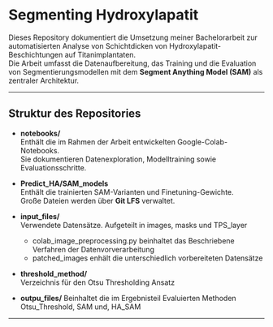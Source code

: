 # Segmenting Hydroxylapatit

Dieses Repository dokumentiert die Umsetzung meiner Bachelorarbeit zur automatisierten Analyse von Schichtdicken von Hydroxylapatit-Beschichtungen auf Titanimplantaten.  
Die Arbeit umfasst die Datenaufbereitung, das Training und die Evaluation von Segmentierungsmodellen mit dem **Segment Anything Model (SAM)** als zentraler Architektur.

---

## Struktur des Repositories

- **notebooks/**  
  Enthält die im Rahmen der Arbeit entwickelten Google-Colab-Notebooks.  
  Sie dokumentieren Datenexploration, Modelltraining sowie Evaluationsschritte.  

- **Predict_HA/SAM_models**  
  Enthält die trainierten SAM-Varianten und Finetuning-Gewichte.  
  Große Dateien werden über **Git LFS** verwaltet.  

- **input_files/**  
  Verwendete Datensätze. Aufgeteilt in images, masks und TPS_layer

  - colab_image_preprocessing.py beinhaltet das Beschriebene Verfahren der Datenvorverarbeitung
  - patched_images enhält die unterschiedlich vorbereiteten Datensätze

- **threshold_method/**  
  Verzeichnis für den Otsu Thresholding Ansatz

- **outpu_files/**
  Beinhaltet die im Ergebnisteil Evaluierten Methoden Otsu_Threshold, SAM und, HA_SAM

---


